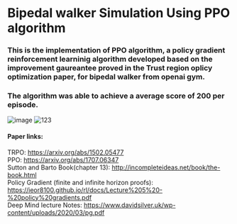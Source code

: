# Bipedal walker Simulation Using PPO algorithm
### This is the implementation of PPO algorithm, a policy gradient reinforcement learninig algorithm developed based on the improvement gaureantee proved in the Trust region oplicy optimization paper, for bipedal walker from openai gym.
### The algorithm was able to achieve a average score of 200 per episode. 
![image](https://user-images.githubusercontent.com/73269696/160666811-fb76501b-90c3-4bb8-b066-bbb3639d0682.png)
![123](https://user-images.githubusercontent.com/73269696/160667130-f9142c5d-f244-43c5-ac1e-a55f1ef706fd.PNG)

#### Paper links: 
TRPO: https://arxiv.org/abs/1502.05477  
PPO:  https://arxiv.org/abs/1707.06347  
Sutton and Barto Book(chapter 13): http://incompleteideas.net/book/the-book.html  
Policy Gradient (finite and infinite horizon proofs): https://ieor8100.github.io/rl/docs/Lecture%205%20-%20policy%20gradients.pdf  
Deep Mind lecture Notes: https://www.davidsilver.uk/wp-content/uploads/2020/03/pg.pdf


